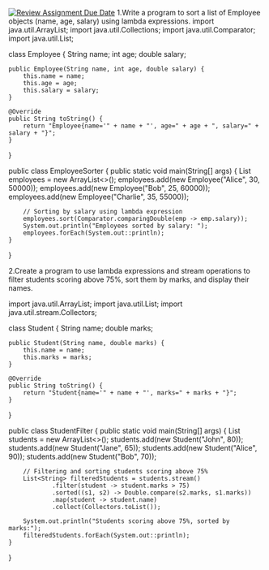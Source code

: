 [![Review Assignment Due Date](https://classroom.github.com/assets/deadline-readme-button-22041afd0340ce965d47ae6ef1cefeee28c7c493a6346c4f15d667ab976d596c.svg)](https://classroom.github.com/a/pAwhWXY5)
1.Write a program to sort a list of Employee objects (name, age, salary) using lambda expressions. 
import java.util.ArrayList;
import java.util.Collections;
import java.util.Comparator;
import java.util.List;

class Employee {
    String name;
    int age;
    double salary;

    public Employee(String name, int age, double salary) {
        this.name = name;
        this.age = age;
        this.salary = salary;
    }

    @Override
    public String toString() {
        return "Employee{name='" + name + "', age=" + age + ", salary=" + salary + "}";
    }
}

public class EmployeeSorter {
    public static void main(String[] args) {
        List<Employee> employees = new ArrayList<>();
        employees.add(new Employee("Alice", 30, 50000));
        employees.add(new Employee("Bob", 25, 60000));
        employees.add(new Employee("Charlie", 35, 55000));

        // Sorting by salary using lambda expression
        employees.sort(Comparator.comparingDouble(emp -> emp.salary));
        System.out.println("Employees sorted by salary: ");
        employees.forEach(System.out::println);
    }
}

2.Create a program to use lambda expressions and stream operations to filter students scoring above 75%, sort them by marks, and display their names.

import java.util.ArrayList;
import java.util.List;
import java.util.stream.Collectors;

class Student {
    String name;
    double marks;

    public Student(String name, double marks) {
        this.name = name;
        this.marks = marks;
    }

    @Override
    public String toString() {
        return "Student{name='" + name + "', marks=" + marks + "}";
    }
}

public class StudentFilter {
    public static void main(String[] args) {
        List<Student> students = new ArrayList<>();
        students.add(new Student("John", 80));
        students.add(new Student("Jane", 65));
        students.add(new Student("Alice", 90));
        students.add(new Student("Bob", 70));

        // Filtering and sorting students scoring above 75%
        List<String> filteredStudents = students.stream()
                .filter(student -> student.marks > 75)
                .sorted((s1, s2) -> Double.compare(s2.marks, s1.marks))
                .map(student -> student.name)
                .collect(Collectors.toList());

        System.out.println("Students scoring above 75%, sorted by marks:");
        filteredStudents.forEach(System.out::println);
    }
}
